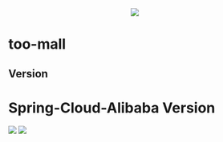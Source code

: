 <div align=center><img  src="https://images.gitee.com/uploads/images/2021/0410/011316_db3207ff_2153116.png"/></div>

# too-mall

## Version
# Spring-Cloud-Alibaba Version

<img  src="https://images.gitee.com/uploads/images/2021/0603/210615_25d1acf8_8950378.png"/>



<img  src="https://images.gitee.com/uploads/images/2021/0603/210732_3ca712a1_8950378.png"/>




